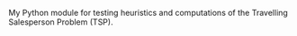 My Python module for testing heuristics and computations of the Travelling Salesperson Problem (TSP).
